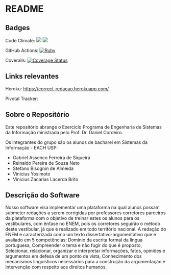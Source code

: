 # README


## Badges

Code Climate: <a href="https://codeclimate.com/github/psrei/EP-ESI/maintainability"><img src="https://api.codeclimate.com/v1/badges/d4cc1708e32fbec39335/maintainability" /></a> <a href="https://codeclimate.com/github/psrei/EP-ESI/test_coverage"><img src="https://api.codeclimate.com/v1/badges/d4cc1708e32fbec39335/test_coverage" /></a>

GitHub Actions: [![Ruby](https://github.com/psrei/EP-ESI/actions/workflows/main.yml/badge.svg)](https://github.com/psrei/EP-ESI/actions/workflows/main.yml)

Coveralls: [![Coverage Status](https://coveralls.io/repos/github/psrei/EP-ESI-GR1/badge.svg?branch=main)](https://coveralls.io/github/psrei/EP-ESI-GR1?branch=main)

## Links relevantes

Heroku: https://correct-redacao.herokuapp.com/

Pivotal Tracker:

## Sobre o Repositório

Este repositório abrange o Exercício Programa de Engenharia de Sistemas da Informação ministrada pelo Prof. Dr. Daniel Cordeiro.

Os integrantes do grupo são os alunos de bacharel em Sistemas da Informação - EACH USP:

  - Gabriel Assenco Ferreira de Siqueira
  - Reinaldo Pereira de Souza Neto
  - Stefano Bisognin de Almeida
  - Vinicius Yosimoto
  - Vinicius Zacarias Lacerda Brito
    
 ## Descrição do Software
 
 Nosso software visa implementar uma plataforma na qual alunos possam submeter redações a serem corrigidas por professores corretores parceiros da plataforma com o 
 objetivo de treinar estes os alunos para os vestibulares, com ênfase no ENEM, pois os corretores seguirão o método deste vestibular, já que é realizado em todo
 território nacional. A redação do ENEM é caracterizada como um texto dissertativo-argumentativo que é avaliado em 5 competências: Domínio da escrita formal da língua
 portuguesa, Compreender o tema e não fugir do que é proposto, Selecionar, relacionar, organizar e interpretar informações, fatos, opiniões e argumentos em defesa de
 um ponto de vista, Conhecimento dos mecanismos linguísticos necessários para a construção da argumentação e Intervenção com respeito aos direitos humanos.
  
  
